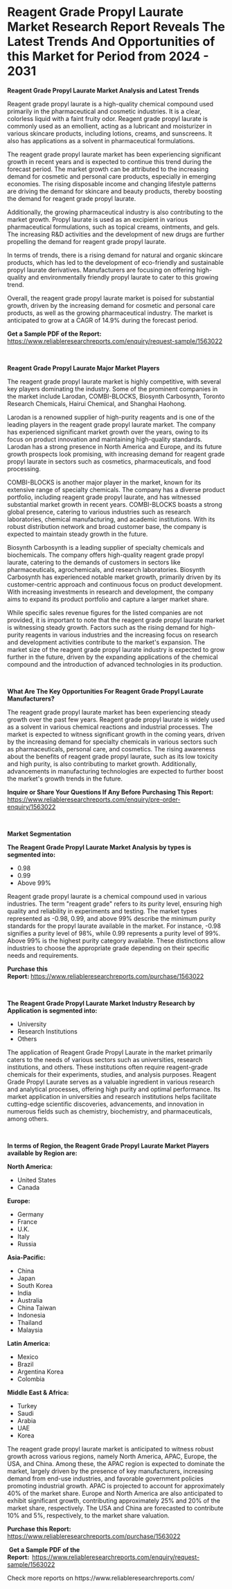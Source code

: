 <p><h1>Reagent Grade Propyl Laurate Market Research Report Reveals The Latest Trends And Opportunities of this Market for Period from 2024 - 2031</h1></p><p><strong>Reagent Grade Propyl Laurate Market Analysis and Latest Trends</strong></p>
<p><p>Reagent grade propyl laurate is a high-quality chemical compound used primarily in the pharmaceutical and cosmetic industries. It is a clear, colorless liquid with a faint fruity odor. Reagent grade propyl laurate is commonly used as an emollient, acting as a lubricant and moisturizer in various skincare products, including lotions, creams, and sunscreens. It also has applications as a solvent in pharmaceutical formulations.</p><p>The reagent grade propyl laurate market has been experiencing significant growth in recent years and is expected to continue this trend during the forecast period. The market growth can be attributed to the increasing demand for cosmetic and personal care products, especially in emerging economies. The rising disposable income and changing lifestyle patterns are driving the demand for skincare and beauty products, thereby boosting the demand for reagent grade propyl laurate.</p><p>Additionally, the growing pharmaceutical industry is also contributing to the market growth. Propyl laurate is used as an excipient in various pharmaceutical formulations, such as topical creams, ointments, and gels. The increasing R&D activities and the development of new drugs are further propelling the demand for reagent grade propyl laurate.</p><p>In terms of trends, there is a rising demand for natural and organic skincare products, which has led to the development of eco-friendly and sustainable propyl laurate derivatives. Manufacturers are focusing on offering high-quality and environmentally friendly propyl laurate to cater to this growing trend.</p><p>Overall, the reagent grade propyl laurate market is poised for substantial growth, driven by the increasing demand for cosmetic and personal care products, as well as the growing pharmaceutical industry. The market is anticipated to grow at a CAGR of 14.9% during the forecast period.</p></p>
<p><strong>Get a Sample PDF of the Report:&nbsp;</strong> <a href="https://www.reliableresearchreports.com/enquiry/request-sample/1563022">https://www.reliableresearchreports.com/enquiry/request-sample/1563022</a></p>
<p>&nbsp;</p>
<p><strong>Reagent Grade Propyl Laurate Major Market Players</strong></p>
<p><p>The reagent grade propyl laurate market is highly competitive, with several key players dominating the industry. Some of the prominent companies in the market include Larodan, COMBI-BLOCKS, Biosynth Carbosynth, Toronto Research Chemicals, Hairui Chemical, and Shanghai Haohong.</p><p>Larodan is a renowned supplier of high-purity reagents and is one of the leading players in the reagent grade propyl laurate market. The company has experienced significant market growth over the years, owing to its focus on product innovation and maintaining high-quality standards. Larodan has a strong presence in North America and Europe, and its future growth prospects look promising, with increasing demand for reagent grade propyl laurate in sectors such as cosmetics, pharmaceuticals, and food processing.</p><p>COMBI-BLOCKS is another major player in the market, known for its extensive range of specialty chemicals. The company has a diverse product portfolio, including reagent grade propyl laurate, and has witnessed substantial market growth in recent years. COMBI-BLOCKS boasts a strong global presence, catering to various industries such as research laboratories, chemical manufacturing, and academic institutions. With its robust distribution network and broad customer base, the company is expected to maintain steady growth in the future.</p><p>Biosynth Carbosynth is a leading supplier of specialty chemicals and biochemicals. The company offers high-quality reagent grade propyl laurate, catering to the demands of customers in sectors like pharmaceuticals, agrochemicals, and research laboratories. Biosynth Carbosynth has experienced notable market growth, primarily driven by its customer-centric approach and continuous focus on product development. With increasing investments in research and development, the company aims to expand its product portfolio and capture a larger market share.</p><p>While specific sales revenue figures for the listed companies are not provided, it is important to note that the reagent grade propyl laurate market is witnessing steady growth. Factors such as the rising demand for high-purity reagents in various industries and the increasing focus on research and development activities contribute to the market's expansion. The market size of the reagent grade propyl laurate industry is expected to grow further in the future, driven by the expanding applications of the chemical compound and the introduction of advanced technologies in its production.</p></p>
<p>&nbsp;</p>
<p><strong>What Are The Key Opportunities For Reagent Grade Propyl Laurate Manufacturers?</strong></p>
<p><p>The reagent grade propyl laurate market has been experiencing steady growth over the past few years. Reagent grade propyl laurate is widely used as a solvent in various chemical reactions and industrial processes. The market is expected to witness significant growth in the coming years, driven by the increasing demand for specialty chemicals in various sectors such as pharmaceuticals, personal care, and cosmetics. The rising awareness about the benefits of reagent grade propyl laurate, such as its low toxicity and high purity, is also contributing to market growth. Additionally, advancements in manufacturing technologies are expected to further boost the market's growth trends in the future.</p></p>
<p><strong>Inquire or Share Your Questions If Any Before Purchasing This Report:</strong> <a href="https://www.reliableresearchreports.com/enquiry/pre-order-enquiry/1563022">https://www.reliableresearchreports.com/enquiry/pre-order-enquiry/1563022</a></p>
<p>&nbsp;</p>
<p><strong>Market Segmentation</strong></p>
<p><strong>The Reagent Grade Propyl Laurate Market Analysis by types is segmented into:</strong></p>
<p><ul><li>0.98</li><li>0.99</li><li>Above 99%</li></ul></p>
<p><p>Reagent grade propyl laurate is a chemical compound used in various industries. The term "reagent grade" refers to its purity level, ensuring high quality and reliability in experiments and testing. The market types represented as -0.98, 0.99, and above 99% describe the minimum purity standards for the propyl laurate available in the market. For instance, -0.98 signifies a purity level of 98%, while 0.99 represents a purity level of 99%. Above 99% is the highest purity category available. These distinctions allow industries to choose the appropriate grade depending on their specific needs and requirements.</p></p>
<p><strong>Purchase this Report:&nbsp;</strong><a href="https://www.reliableresearchreports.com/purchase/1563022">https://www.reliableresearchreports.com/purchase/1563022</a></p>
<p>&nbsp;</p>
<p><strong>The Reagent Grade Propyl Laurate Market Industry Research by Application is segmented into:</strong></p>
<p><ul><li>University</li><li>Research Institutions</li><li>Others</li></ul></p>
<p><p>The application of Reagent Grade Propyl Laurate in the market primarily caters to the needs of various sectors such as universities, research institutions, and others. These institutions often require reagent-grade chemicals for their experiments, studies, and analysis purposes. Reagent Grade Propyl Laurate serves as a valuable ingredient in various research and analytical processes, offering high purity and optimal performance. Its market application in universities and research institutions helps facilitate cutting-edge scientific discoveries, advancements, and innovation in numerous fields such as chemistry, biochemistry, and pharmaceuticals, among others.</p></p>
<p>&nbsp;</p>
<p><strong>In terms of Region, the Reagent Grade Propyl Laurate Market Players available by Region are:</strong></p>
<p>
    <p> <strong> North America: </strong>
        <ul>
            <li>United States</li>
            <li>Canada</li>
        </ul>
        </p> 
    <p> <strong> Europe: </strong>
        <ul>
            <li>Germany</li>
            <li>France</li>
            <li>U.K.</li>
            <li>Italy</li>
            <li>Russia</li>
        </ul>
        </p> 
    <p> <strong> Asia-Pacific: </strong>
        <ul>
            <li>China</li>
            <li>Japan</li>
            <li>South Korea</li>
            <li>India</li>
            <li>Australia</li>
            <li>China Taiwan</li>
            <li>Indonesia</li>
            <li>Thailand</li>
            <li>Malaysia</li>
        </ul>
        </p> 
    <p> <strong> Latin America: </strong>
        <ul>
            <li>Mexico</li>
            <li>Brazil</li>
            <li>Argentina Korea</li>
            <li>Colombia</li>
        </ul>
        </p> 
    <p> <strong> Middle East & Africa: </strong>
        <ul>
            <li>Turkey</li>
            <li>Saudi</li>
            <li>Arabia</li>
            <li>UAE</li>
            <li>Korea</li>
        </ul>
    </p>
    </p>
<p><p>The reagent grade propyl laurate market is anticipated to witness robust growth across various regions, namely North America, APAC, Europe, the USA, and China. Among these, the APAC region is expected to dominate the market, largely driven by the presence of key manufacturers, increasing demand from end-use industries, and favorable government policies promoting industrial growth. APAC is projected to account for approximately 40% of the market share. Europe and North America are also anticipated to exhibit significant growth, contributing approximately 25% and 20% of the market share, respectively. The USA and China are forecasted to contribute 10% and 5%, respectively, to the market share valuation.</p></p>
<p><strong>Purchase this Report: </strong><a href="https://www.reliableresearchreports.com/purchase/1563022">https://www.reliableresearchreports.com/purchase/1563022</a></p>
<p>&nbsp;<strong>Get a Sample PDF of the Report:&nbsp;&nbsp;</strong><a href="https://www.reliableresearchreports.com/enquiry/request-sample/1563022">https://www.reliableresearchreports.com/enquiry/request-sample/1563022</a></p>
<p><strong></strong></p>
<p>Check more reports on https://www.reliableresearchreports.com/</p>